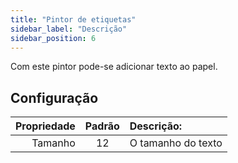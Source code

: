 ```yaml
---
title: "Pintor de etiquetas"
sidebar_label: "Descrição"
sidebar_position: 6
---
```



Com este pintor pode-se adicionar texto ao papel.

## Configuração

| Propriedade | Padrão | Descrição:         |
| -----------:|:------:|:------------------ |
|     Tamanho |   12   | O tamanho do texto |
